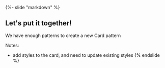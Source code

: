 {%- slide "markdown" %}
## Let's put it together! <!-- .element: class="r-fit-text" -->

We have enough patterns to create a new Card pattern <!-- .element: class="center" -->

Notes:
- add styles to the card, and need to update existing styles
{% endslide %}
